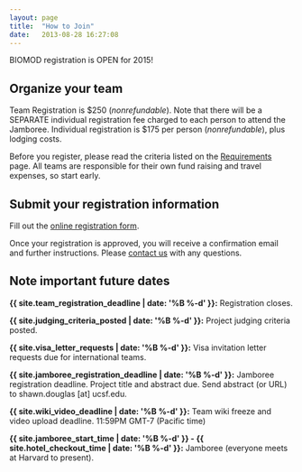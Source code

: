 ```yaml
---
layout: page
title:  "How to Join"
date:   2013-08-28 16:27:08
---
```



BIOMOD registration is OPEN for 2015!

## Organize your team

Team Registration is $250 (*nonrefundable*). Note that there will be a SEPARATE individual registration fee charged to each person to attend the Jamboree. Individual registration is $175 per person (*nonrefundable*), plus lodging costs.

Before you register, please read the criteria listed on the [Requirements](/requirements) page. All teams are responsible for their own fund raising and travel expenses, so start early.

## Submit your registration information

Fill out the [online registration form](https://biomod.wufoo.com/forms/2015-registration-form/).

Once your registration is approved, you will receive a confirmation email and further instructions. Please [contact us](/contact) with any questions.

## Note important future dates

**{{ site.team_registration_deadline | date: '%B %-d' }}:** Registration closes.

**{{ site.judging_criteria_posted | date: '%B %-d' }}:** Project judging criteria posted.

**{{ site.visa_letter_requests | date: '%B %-d' }}:** Visa invitation letter requests due for international teams.

**{{ site.jamboree_registration_deadline | date: '%B %-d' }}:** Jamboree registration deadline. Project title and abstract due. Send abstract (or URL) to shawn.douglas [at] ucsf.edu.

**{{ site.wiki_video_deadline | date: '%B %-d' }}:** Team wiki freeze and video upload deadline. 11:59PM GMT-7 (Pacific time)

**{{ site.jamboree_start_time | date: '%B %-d' }} - {{ site.hotel_checkout_time | date: '%B %-d' }}:** Jamboree (everyone meets at Harvard to present).

